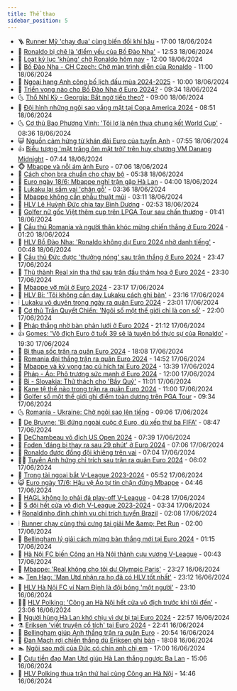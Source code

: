 ```yaml
---
title: Thể thao
sidebar_position: 5
---
```


<!-- vnexpress-the-thao:START -->
- 🪜 [Runner Mỹ &#39;chạy đua&#39; cùng biến đổi khí hậu](https://vnexpress.net/runner-my-chay-dua-cung-bien-doi-khi-hau-4759849.html) - 17:00 18/06/2024
- 🦩 [Ronaldo bị chê là &#39;điểm yếu của Bồ Đào Nha&#39;](https://vnexpress.net/ronaldo-bi-che-la-diem-yeu-cua-bo-dao-nha-4759866.html) - 12:53 18/06/2024
- 🧰 [Loạt kỷ lục &#39;khủng&#39; chờ Ronaldo hôm nay](https://vnexpress.net/loat-ky-luc-khung-cho-ronaldo-hom-nay-4759733.html) - 12:00 18/06/2024
- 🤗 [Bồ Đào Nha - CH Czech: Chờ màn trình diễn của Ronaldo](https://vnexpress.net/bo-dao-nha-ch-czech-cho-man-trinh-dien-cua-ronaldo-4759710.html) - 11:00 18/06/2024
- 🥳 [Ngoại hạng Anh công bố lịch đấu mùa 2024-2025](https://vnexpress.net/ngoai-hang-anh-cong-bo-lich-dau-mua-2024-2025-4759826.html) - 10:00 18/06/2024
- 🦣 [Triển vọng nào cho Bồ Đào Nha ở Euro 2024?](https://vnexpress.net/trien-vong-nao-cho-bo-dao-nha-o-euro-2024-4759412.html) - 09:34 18/06/2024
- 🌜 [Thổ Nhĩ Kỳ - Georgia: Bất ngờ tiếp theo?](https://vnexpress.net/tho-nhi-ky-georgia-bat-ngo-tiep-theo-4759776.html) - 09:00 18/06/2024
- 🫶 [Đội hình những ngôi sao vắng mặt tại Copa America 2024](https://vnexpress.net/doi-hinh-nhung-ngoi-sao-vang-mat-tai-copa-america-2024-4759778.html) - 08:51 18/06/2024
- 🌜 [Cơ thủ Bao Phương Vinh: &#39;Tôi lơ là nên thua chung kết World Cup&#39;](https://vnexpress.net/co-thu-bao-phuong-vinh-toi-lo-la-nen-thua-chung-ket-world-cup-4759528.html) - 08:36 18/06/2024
- 😺 [Nguồn cảm hứng từ khán đài Euro của tuyển Anh](https://vnexpress.net/nguon-cam-hung-tu-khan-dai-euro-cua-tuyen-anh-4759566.html) - 07:55 18/06/2024
- 👍 [Biểu tượng &#39;mặt trăng ôm mặt trời&#39; trên huy chương VM Danang Midnight](https://vnexpress.net/bieu-tuong-mat-trang-om-mat-troi-tren-huy-chuong-vm-danang-midnight-4759327.html) - 07:44 18/06/2024
- 🐵 [Mbappe và nỗi ám ảnh Euro](https://vnexpress.net/mbappe-va-noi-am-anh-euro-4759531.html) - 07:06 18/06/2024
- 💫 [Cách chọn bra chuẩn cho chạy bộ](https://vnexpress.net/cach-chon-bra-chuan-cho-chay-bo-4759648.html) - 05:38 18/06/2024
- 🦆 [Euro ngày 18/6: Mbappe nghỉ trận gặp Hà Lan](https://vnexpress.net/euro-ngay-18-6-4759606.html) - 04:00 18/06/2024
- 🙉 [Lukaku lại sắm vai &#39;chân gỗ&#39;](https://vnexpress.net/lukaku-lai-sam-vai-chan-go-4759502.html) - 03:36 18/06/2024
- 📝 [Mbappe không cần phẫu thuật mũi](https://vnexpress.net/mbappe-khong-can-phau-thuat-mui-4759577.html) - 03:11 18/06/2024
- 💯 [HLV Lê Huỳnh Đức chia tay Bình Dương](https://vnexpress.net/hlv-le-huynh-duc-chia-tay-binh-duong-4759584.html) - 02:53 18/06/2024
- 🌈 [Golfer nữ gốc Việt thêm cup trên LPGA Tour sau chấn thương](https://vnexpress.net/golfer-nu-goc-viet-them-cup-tren-lpga-tour-sau-chan-thuong-4759536.html) - 01:41 18/06/2024
- 🦩 [Cầu thủ Romania và người thân khóc mừng chiến thắng ở Euro 2024](https://vnexpress.net/cau-thu-romania-va-nguoi-than-khoc-mung-chien-thang-o-euro-2024-4759461.html) - 01:20 18/06/2024
- 🐲 [HLV Bồ Đào Nha: &#39;Ronaldo không dự Euro 2024 nhờ danh tiếng&#39;](https://vnexpress.net/hlv-bo-dao-nha-ronaldo-khong-du-euro-2024-nho-danh-tieng-4759500.html) - 00:48 18/06/2024
- 🌁 [Cầu thủ Đức được &#39;thưởng nóng&#39; sau trận thắng ở Euro 2024](https://vnexpress.net/cau-thu-duc-duoc-thuong-nong-sau-tran-thang-o-euro-2024-4759479.html) - 23:47 17/06/2024
- 💯 [Thủ thành Real xin tha thứ sau trận đấu thảm họa ở Euro 2024](https://vnexpress.net/thu-thanh-real-xin-tha-thu-sau-tran-dau-tham-hoa-o-euro-2024-4759476.html) - 23:30 17/06/2024
- 🌝 [Mbappe vỡ mũi ở Euro 2024](https://vnexpress.net/mbappe-vo-mui-o-euro-2024-4759472.html) - 23:17 17/06/2024
- 🤖 [HLV Bỉ: &#39;Tôi không cần dạy Lukaku cách ghi bàn&#39;](https://vnexpress.net/hlv-bi-toi-khong-can-day-lukaku-cach-ghi-ban-4759473.html) - 23:16 17/06/2024
- 🕯 [Lukaku vô duyên trong ngày ra quân Euro 2024](https://vnexpress.net/lukaku-vo-duyen-trong-ngay-ra-quan-euro-2024-4759471.html) - 23:01 17/06/2024
- 🧰 [Cơ thủ Trần Quyết Chiến: &#39;Ngôi số một thế giới chỉ là con số&#39;](https://vnexpress.net/co-thu-tran-quyet-chien-ngoi-so-mot-the-gioi-chi-la-con-so-4759433.html) - 22:00 17/06/2024
- 🥳 [Pháp thắng nhờ bàn phản lưới ở Euro 2024](https://vnexpress.net/phap-thang-nho-ban-phan-luoi-o-euro-2024-4759466.html) - 21:12 17/06/2024
- 👍 [Gomes: &#39;Vô địch Euro ở tuổi 39 sẽ là tuyên bố thực sự của Ronaldo&#39;](https://vnexpress.net/gomes-vo-dich-euro-o-tuoi-39-se-la-tuyen-bo-thuc-su-cua-ronaldo-4759420.html) - 19:30 17/06/2024
- 💪 [Bỉ thua sốc trận ra quân Euro 2024](https://vnexpress.net/bi-thua-soc-tran-ra-quan-euro-2024-4759462.html) - 18:08 17/06/2024
- 👹 [Romania đại thắng trận ra quân Euro 2024](https://vnexpress.net/romania-dai-thang-tran-ra-quan-euro-2024-4759438.html) - 14:52 17/06/2024
- 🧰 [Mbappe và kỳ vọng tạo cú hích tại Euro 2024](https://vnexpress.net/mbappe-va-ky-vong-tao-cu-hich-tai-euro-2024-4759424.html) - 13:39 17/06/2024
- 🚀 [Pháp - Áo: Phô trương sức mạnh ở Euro 2024](https://vnexpress.net/phap-ao-pho-truong-suc-manh-o-euro-2024-4758814.html) - 12:00 17/06/2024
- 🎃 [Bỉ - Slovakia: Thử thách cho &#39;Bầy Quỷ&#39;](https://vnexpress.net/bi-slovakia-thu-thach-cho-bay-quy-4759371.html) - 11:01 17/06/2024
- 🧰 [Kane tệ thế nào trong trận ra quân Euro 2024](https://vnexpress.net/kane-te-the-nao-trong-tran-ra-quan-euro-2024-4759373.html) - 11:00 17/06/2024
- 👀 [Golfer số một thế giới ghi điểm toàn dương trên PGA Tour](https://vnexpress.net/golfer-so-mot-the-gioi-ghi-diem-toan-duong-tren-pga-tour-4759365.html) - 09:34 17/06/2024
- 🌜 [Romania - Ukraine: Chờ ngôi sao lên tiếng](https://vnexpress.net/romania-ukraine-cho-ngoi-sao-len-tieng-4759331.html) - 09:06 17/06/2024
- 🫶 [De Bruyne: &#39;Bỉ đứng ngoài cuộc ở Euro, dù xếp thứ ba FIFA&#39;](https://vnexpress.net/de-bruyne-bi-dung-ngoai-cuoc-o-euro-du-xep-thu-ba-fifa-4759287.html) - 08:47 17/06/2024
- 🦄 [DeChambeau vô địch US Open 2024](https://vnexpress.net/dechambeau-vo-dich-us-open-2024-4759285.html) - 07:39 17/06/2024
- 🥳 [Foden &#39;đáng bị thay ra sau 29 phút&#39; ở Euro 2024](https://vnexpress.net/foden-dang-bi-thay-ra-sau-29-phut-o-euro-2024-4759235.html) - 07:06 17/06/2024
- 🐲 [Ronaldo được đồng đội khiêng trên vai](https://vnexpress.net/ronaldo-duoc-dong-doi-khieng-tren-vai-4759230.html) - 07:04 17/06/2024
- 🧑‍🏫 [Tuyển Anh hứng chỉ trích sau trận ra quân Euro 2024](https://vnexpress.net/tuyen-anh-hung-chi-trich-sau-tran-ra-quan-euro-2024-4759233.html) - 06:02 17/06/2024
- 🤔 [Trọng tài ngoại bắt V-League 2023-2024](https://vnexpress.net/trong-tai-ngoai-bat-v-league-2023-2024-4759231.html) - 05:52 17/06/2024
- 😺 [Euro ngày 17/6: Hậu vệ Áo tự tin chặn đứng Mbappe](https://vnexpress.net/euro-ngay-17-6-4759199.html) - 04:46 17/06/2024
- 💪 [HAGL không lo phải đá play-off V-League](https://vnexpress.net/hagl-khong-lo-phai-da-play-off-v-league-4759200.html) - 04:28 17/06/2024
- 💼 [5 đội hết cửa vô địch V-League 2023-2024](https://vnexpress.net/5-doi-het-cua-vo-dich-v-league-2023-2024-4759038.html) - 03:34 17/06/2024
- 🕴 [Ronaldinho đính chính vụ chỉ trích tuyển Brazil](https://vnexpress.net/ronaldinho-dinh-chinh-vu-chi-trich-tuyen-brazil-4759084.html) - 02:08 17/06/2024
- 🕯 [Runner chạy cùng thú cưng tại giải Me &amp;amp; Pet Run](https://vnexpress.net/runner-chay-cung-thu-cung-tai-giai-me-pet-run-4758188.html) - 02:00 17/06/2024
- 📝 [Bellingham lý giải cách mừng bàn thắng mới tại Euro 2024](https://vnexpress.net/bellingham-ly-giai-cach-mung-ban-thang-moi-tai-euro-2024-4759059.html) - 01:15 17/06/2024
- 🧐 [Hà Nội FC biến Công an Hà Nội thành cựu vương V-League](https://vnexpress.net/ha-noi-fc-bien-cong-an-ha-noi-thanh-cuu-vuong-v-league-4759025.html) - 00:43 17/06/2024
- 🙉 [Mbappe: &#39;Real không cho tôi dự Olympic Paris&#39;](https://vnexpress.net/mbappe-real-khong-cho-toi-du-olympic-paris-4759022.html) - 23:27 16/06/2024
- 🏊 [Ten Hag: &#39;Man Utd nhận ra họ đã có HLV tốt nhất&#39;](https://vnexpress.net/ten-hag-man-utd-nhan-ra-ho-da-co-hlv-tot-nhat-4759021.html) - 23:12 16/06/2024
- 🌊 [HLV Hà Nội FC ví Nam Định là đội bóng &#39;một người&#39;](https://vnexpress.net/hlv-ha-noi-fc-vi-nam-dinh-la-doi-bong-mot-nguoi-4759014.html) - 23:10 16/06/2024
- 👨‍🏫 [HLV Polking: &#39;Công an Hà Nội hết cửa vô địch trước khi tôi đến&#39;](https://vnexpress.net/hlv-polking-cong-an-ha-noi-het-cua-vo-dich-truoc-khi-toi-den-4759015.html) - 23:06 16/06/2024
- 🥷 [Người hùng Hà Lan khó chịu vì dự bị tại Euro 2024](https://vnexpress.net/nguoi-hung-ha-lan-kho-chiu-vi-du-bi-tai-euro-2024-4759017.html) - 22:57 16/06/2024
- ⚗️ [Eriksen &#39;viết truyện cổ tích&#39; tại Euro 2024](https://vnexpress.net/eriksen-viet-truyen-co-tich-tai-euro-2024-4759010.html) - 22:41 16/06/2024
- 🌮 [Bellingham giúp Anh thắng trận ra quân Euro](https://vnexpress.net/bellingham-giup-anh-thang-tran-ra-quan-euro-4759013.html) - 20:54 16/06/2024
- 🤩 [Đan Mạch rơi chiến thắng dù Eriksen ghi bàn](https://vnexpress.net/dan-mach-roi-chien-thang-du-eriksen-ghi-ban-4759008.html) - 18:08 16/06/2024
- 🏊 [Ngôi sao mới của Đức có chín anh chị em](https://vnexpress.net/ngoi-sao-moi-cua-duc-co-chin-anh-chi-em-4758917.html) - 17:00 16/06/2024
- 🐎 [Cựu tiền đạo Man Utd giúp Hà Lan thắng ngược Ba Lan](https://vnexpress.net/cuu-tien-dao-man-utd-giup-ha-lan-thang-nguoc-ba-lan-4758994.html) - 15:06 16/06/2024
- 💫 [HLV Polking thua trận thứ hai cùng Công an Hà Nội](https://vnexpress.net/hlv-polking-thua-tran-thu-hai-cung-cong-an-ha-noi-4758988.html) - 14:46 16/06/2024<!-- vnexpress-the-thao:END -->
